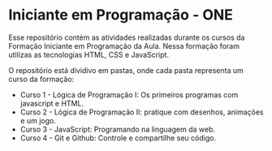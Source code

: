 # Iniciante em Programação - ONE
Esse repositório contém as atividades realizadas durante os cursos da Formação Iniciante em Programação da Aula.
Nessa formação foram utilizas as tecnologias HTML, CSS e JavaScript.

O repositório está dividivo em pastas, onde cada pasta representa um curso da formação:
 * Curso 1 - Lógica de Programação I: Os primeiros programas com javascript e HTML.
 * Curso 2 - Lógica de Programação II: pratique com desenhos, animações e um jogo.
 * Curso 3 - JavaScript: Programando na linguagem da web.
 * Curso 4 - Git e Github: Controle e compartilhe seu código.

